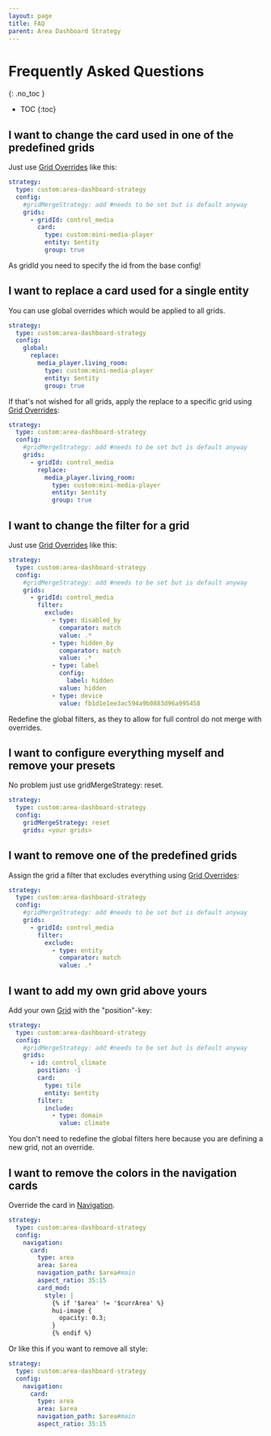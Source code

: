 ```yaml
---
layout: page
title: FAQ
parent: Area Dashboard Strategy
---
```


# Frequently Asked Questions
{: .no_toc }

- TOC
{:toc}

## I want to change the card used in one of the predefined grids

Just use [Grid Overrides](../configuration#grid-overrides) like this:

```yaml
strategy:
  type: custom:area-dashboard-strategy
  config:
    #gridMergeStrategy: add #needs to be set but is default anyway
    grids:
      - gridId: control_media
        card:
          type: custom:mini-media-player
          entity: $entity
          group: true
```

As gridId you need to specify the id from the base config!

## I want to replace a card used for a single entity

You can use global overrides which would be applied to all grids.

```yaml
strategy:
  type: custom:area-dashboard-strategy
  config:
    global:
      replace:
        media_player.living_room:
          type: custom:mini-media-player
          entity: $entity
          group: true
```

If that's not wished for all grids, apply the replace to a specific grid using [Grid Overrides](../configuration#grid-overrides):

```yaml
strategy:
  type: custom:area-dashboard-strategy
  config:
    #gridMergeStrategy: add #needs to be set but is default anyway
    grids:
      - gridId: control_media
        replace:
          media_player.living_room:
            type: custom:mini-media-player
            entity: $entity
            group: true
```

## I want to change the filter for a grid

Just use [Grid Overrides](../configuration#grid-overrides) like this:

```yaml
strategy:
  type: custom:area-dashboard-strategy
  config:
    #gridMergeStrategy: add #needs to be set but is default anyway
    grids:
      - gridId: control_media
        filter:
          exclude:
            - type: disabled_by
              comparator: match
              value: .*
            - type: hidden_by
              comparator: match
              value: .*
            - type: label
              config:
                label: hidden
              value: hidden
            - type: device
              value: fb1d1e1ee3ac594a9b0883d96a995458
```

Redefine the global filters, as they to allow for full control do not merge with overrides.

## I want to configure everything myself and remove your presets

No problem just use gridMergeStrategy: reset.

```yaml
strategy:
  type: custom:area-dashboard-strategy
  config:
    gridMergeStrategy: reset
    grids: <your grids>
```

## I want to remove one of the predefined grids

Assign the grid a filter that excludes everything using [Grid Overrides](../configuration#grid-overrides):

```yaml
strategy:
  type: custom:area-dashboard-strategy
  config:
    #gridMergeStrategy: add #needs to be set but is default anyway
    grids:
      - gridId: control_media
        filter:
          exclude:
            - type: entity
              comparator: match
              value: .*
```

## I want to add my own grid above yours

Add your own [Grid](../configuration#grid) with the "position"-key:

```yaml
strategy:
  type: custom:area-dashboard-strategy
  config:
    #gridMergeStrategy: add #needs to be set but is default anyway
    grids:
      - id: control_climate
        position: -1
        card:
          type: tile
          entity: $entity
        filter:
          include:
            - type: domain
              value: climate
```

You don't need to redefine the global filters here because you are defining a new grid, not an override.

## I want to remove the colors in the navigation cards

Override the card in [Navigation](../configuration#navigation).

```yaml
strategy:
  type: custom:area-dashboard-strategy
  config:
    navigation:
      card:
        type: area
        area: $area
        navigation_path: $area#main
        aspect_ratio: 35:15
        card_mod:
          style: |
            {% if '$area' != '$currArea' %}
            hui-image {
              opacity: 0.3;
            }
            {% endif %}
```

Or like this if you want to remove all style:

```yaml
strategy:
  type: custom:area-dashboard-strategy
  config:
    navigation:
      card:
        type: area
        area: $area
        navigation_path: $area#main
        aspect_ratio: 35:15
```
